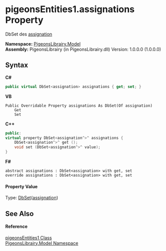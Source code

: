 # pigeonsEntities1.assignations Property 
 

DbSet des <a href="912fb7ce-cbcd-e571-4846-3144af127f9c">assignation</a>

**Namespace:**&nbsp;<a href="740f9e4a-e251-715e-60bf-e906871d97b4">PigeonsLibrairy.Model</a><br />**Assembly:**&nbsp;PigeonsLibrairy (in PigeonsLibrairy.dll) Version: 1.0.0.0 (1.0.0.0)

## Syntax

**C#**<br />
``` C#
public virtual DbSet<assignation> assignations { get; set; }
```

**VB**<br />
``` VB
Public Overridable Property assignations As DbSet(Of assignation)
	Get
	Set
```

**C++**<br />
``` C++
public:
virtual property DbSet<assignation^>^ assignations {
	DbSet<assignation^>^ get ();
	void set (DbSet<assignation^>^ value);
}
```

**F#**<br />
``` F#
abstract assignations : DbSet<assignation> with get, set
override assignations : DbSet<assignation> with get, set
```


#### Property Value
Type: <a href="http://msdn2.microsoft.com/en-us/library/gg696460" target="_blank">DbSet</a>(<a href="912fb7ce-cbcd-e571-4846-3144af127f9c">assignation</a>)

## See Also


#### Reference
<a href="245a4bc1-0cab-0f9a-129c-9375641dc5f0">pigeonsEntities1 Class</a><br /><a href="740f9e4a-e251-715e-60bf-e906871d97b4">PigeonsLibrairy.Model Namespace</a><br />